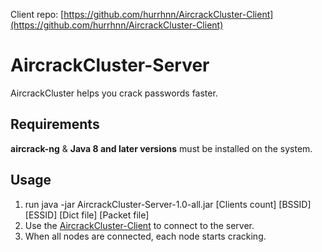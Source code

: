 Client repo: [https://github.com/hurrhnn/AircrackCluster-Client](https://github.com/hurrhnn/AircrackCluster-Client)

# AircrackCluster-Server
AircrackCluster helps you crack passwords faster.

## Requirements
**aircrack-ng** & **Java 8 and later versions** must be installed on the system.

## Usage
1. run java -jar AircrackCluster-Server-1.0-all.jar [Clients count] [BSSID] [ESSID] [Dict file] [Packet file]
2. Use the [AircrackCluster-Client](https://github.com/hurrhnn/AircrackCluster-Client/tree/master/build/libs) to connect to the server.
3. When all nodes are connected, each node starts cracking.
